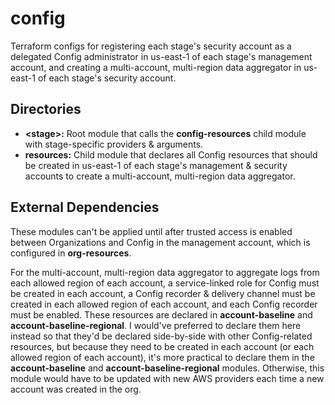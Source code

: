 # config

Terraform configs for registering each stage's security account as a delegated Config administrator in us-east-1 of each stage's management account, and creating a multi-account, multi-region data aggregator in us-east-1 of each stage's security account.

## Directories

- **\<stage\>:** Root module that calls the **config-resources** child module with stage-specific providers & arguments.
- **resources:** Child module that declares all Config resources that should be created in us-east-1 of each stage's management & security accounts to create a multi-account, multi-region data aggregator.

## External Dependencies

These modules can't be applied until after trusted access is enabled between Organizations and Config in the management account, which is configured in **org-resources**.

For the multi-account, multi-region data aggregator to aggregate logs from each allowed region of each account, a service-linked role for Config must be created in each account, a Config recorder & delivery channel must be created in each allowed region of each account, and each Config recorder must be enabled. These resources are declared in **account-baseline** and **account-baseline-regional**. I would've preferred to declare them here instead so that they'd be declared side-by-side with other Config-related resources, but because they need to be created in each account (or each allowed region of each account), it's more practical to declare them in the **account-baseline** and **account-baseline-regional** modules. Otherwise, this module would have to be updated with new AWS providers each time a new account was created in the org.
